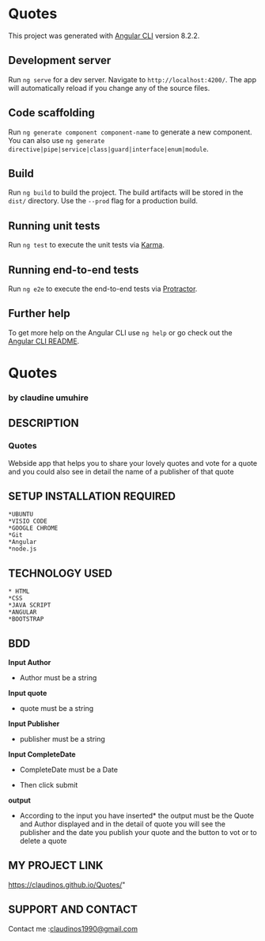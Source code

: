 # Quotes

This project was generated with [Angular CLI](https://github.com/angular/angular-cli) version 8.2.2.

## Development server

Run `ng serve` for a dev server. Navigate to `http://localhost:4200/`. The app will automatically reload if you change any of the source files.

## Code scaffolding

Run `ng generate component component-name` to generate a new component. You can also use `ng generate directive|pipe|service|class|guard|interface|enum|module`.

## Build

Run `ng build` to build the project. The build artifacts will be stored in the `dist/` directory. Use the `--prod` flag for a production build.

## Running unit tests

Run `ng test` to execute the unit tests via [Karma](https://karma-runner.github.io).

## Running end-to-end tests

Run `ng e2e` to execute the end-to-end tests via [Protractor](http://www.protractortest.org/).

## Further help

To get more help on the Angular CLI use `ng help` or go check out the [Angular CLI README](https://github.com/angular/angular-cli/blob/master/README.md).
# Quotes
### by **claudine umuhire**
## DESCRIPTION
### Quotes
Webside app that helps you to share your lovely quotes and vote for a quote and you could also see in detail the name of a publisher of that quote
## SETUP INSTALLATION REQUIRED
    *UBUNTU
    *VISIO CODE
    *GOOGLE CHROME
    *Git
    *Angular
    *node.js

 ## TECHNOLOGY USED 
    * HTML 
    *CSS 
    *JAVA SCRIPT
    *ANGULAR
    *BOOTSTRAP

 ## BDD

 **Input Author**
 * Author must be a string 

 **Input quote**

 * quote must be a string 

 **Input Publisher**
 * publisher must be a string 

 **Input CompleteDate**
 * CompleteDate must be a Date 

 * Then click submit

 **output**
 * According to the input you have inserted* the output must be the Quote and Author displayed and in the detail of quote you will see the publisher and the date you publish your quote and the button to vot or to delete a quote

 ## MY PROJECT LINK
https://claudinos.github.io/Quotes/"

 ## SUPPORT AND CONTACT
 Contact me :claudinos1990@gmail.com